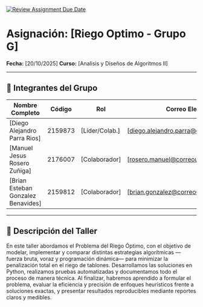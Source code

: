 [![Review Assignment Due Date](https://classroom.github.com/assets/deadline-readme-button-22041afd0340ce965d47ae6ef1cefeee28c7c493a6346c4f15d667ab976d596c.svg)](https://classroom.github.com/a/GxFB-nwe)

# Asignación: [Riego Optimo - Grupo G]

**Fecha:** [20/10/2025]
**Curso:** [Analisis y Diseños de Algoritmos II]

---

## 👥 Integrantes del Grupo

| Nombre Completo       | Código  | Rol            | Correo Electrónico       |
|-----------------------|---------|----------------|--------------------------|
| [Diego Alejandro Parra Rios]        | 2159873  | [Líder/Colab.] | [diego.alejandro.parra@correounivalle.edu.co]|
| [Manuel Jesus Rosero Zuñiga]        | 2176007  | [Colaborador]  | [rosero.manuel@correounivalle.edu.co]|
| [Brian Esteban Gonzalez Benavides]        | 2159812  | [Colaborador]  | [brian.gonzalez@correounivalle.edu.co]|

---

## 📌 Descripción del Taller
En este taller abordamos el Problema del Riego Óptimo, con el objetivo de modelar, implementar y comparar distintas estrategias algorítmicas —fuerza bruta, voraz y programación dinámica— para minimizar la penalización total en el riego de tablones.
Desarrollamos las soluciones en Python, realizamos pruebas automatizadas y documentamos todo el proceso de manera técnica.
Al finalizar, habremos aprendido a formular el problema, evaluar la eficiencia y precisión de enfoques heurísticos frente a soluciones exactas, y presentar resultados reproducibles mediante reportes claros y medibles.